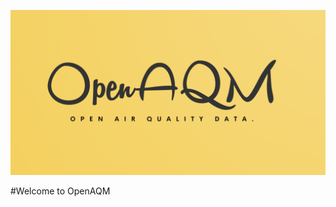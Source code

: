 ![> Blockquote](https://raw.githubusercontent.com/OpenAQM/open-aqm-firmware/master/img/OpenAQM_Logo_RECT.png)

#Welcome to OpenAQM

